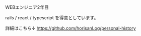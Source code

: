 WEBエンジニア2年目

rails / react / typescript を得意としています。

詳細はこちら↓
https://github.com/horisanLog/personal-history
